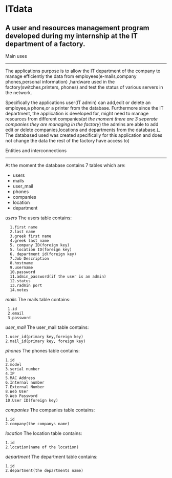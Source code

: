 # ITdata

## A user and resources management program developed during my internship at the IT department of a factory.



Main uses
___ 
 
The applications purpose is to allow the IT department of the company to manage efficiently the data from employees(e-mails,company phones,personal information)
,hardware used in the factory(switches,printers, phones) and test the status of various servers in the network.

Specifically the applications user(IT admin) can add,edit or delete an employee,a phone,or a printer from the database. Furthermore since the IT department, the application is developed for, might need to manage resources from different companies(*at the moment there are 3 seperate companies they are managing in the factory*) the admins are able to add edit or delete companies,locations and departments from the database.(_ The databased used was created specifically for this application and does not change the data the rest of the factory have access to)

Entities and interconnections
___

At the moment the database contains 7 tables which are: 

+ users
+ mails
+ user_mail
+ phones
+ companies
+ location
+ department

*users*
The users table contains: 

      1.first name
      2.last name
      3.greek first name
      4.greek last name
      5. company ID(foreign key) 
      5. location ID(foreign key) 
      6. department id(foreign key)
      7.Job Description
      8.hostname
      9.username
      10.password
      11.admin_password(if the user is an admin)
      12.status
      13.radmin port
      14.notes
      
*mails*
The mails table contains:

     1.id
     2.email
     3.password
      

*user_mail*
The user_mail table contains:

    1.user_id(primary key,foreign key)
    2.mail_id(primary key, foreign key)
    

*phones*
The phones table contains:


    1.id
    2.model
    3.serial number
    4.IP
    5.MAC Address
    6.Internal number
    7.External Number
    8.Web User
    9.Web Password
    10.User ID(foreign key)
    
    
*companies*
The companies table contains:

    1.id
    2.company(the companys name)
    

*location*
The location table contains:

    1.id
    2.location(name of the location) 
    
*department*
The department table contains:
    
    
    1.id
    2.department(the departments name)

